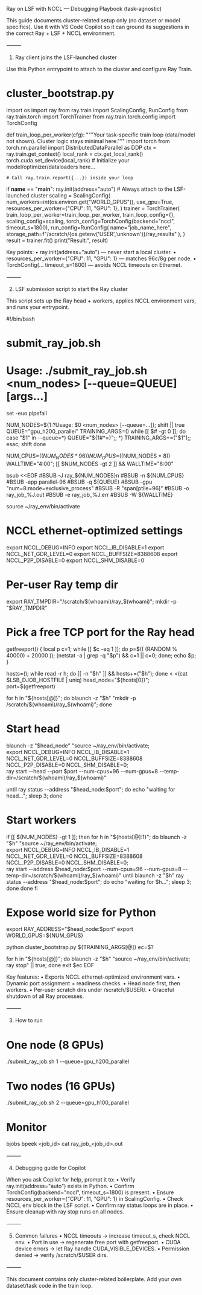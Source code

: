 Ray on LSF with NCCL — Debugging Playbook (task-agnostic)

This guide documents cluster-related setup only (no dataset or model specifics). Use it with VS Code Copilot so it can ground its suggestions in the correct Ray + LSF + NCCL environment.

⸻

1. Ray client joins the LSF-launched cluster

Use this Python entrypoint to attach to the cluster and configure Ray Train.

# cluster_bootstrap.py
import os
import ray
from ray.train import ScalingConfig, RunConfig
from ray.train.torch import TorchTrainer
from ray.train.torch.config import TorchConfig

def train_loop_per_worker(cfg):
    """Your task-specific train loop (data/model not shown).
    Cluster logic stays minimal here."""
    import torch
    from torch.nn.parallel import DistributedDataParallel as DDP
    ctx = ray.train.get_context()
    local_rank = ctx.get_local_rank()
    torch.cuda.set_device(local_rank)
    # Initialize your model/optimizer/dataloaders here…

    # Call ray.train.report({...}) inside your loop

if __name__ == "__main__":
    ray.init(address="auto")  # Always attach to the LSF-launched cluster
    scaling = ScalingConfig(
        num_workers=int(os.environ.get("WORLD_GPUS")),
        use_gpu=True,
        resources_per_worker={"CPU": 11, "GPU": 1},
    )
    trainer = TorchTrainer(
        train_loop_per_worker=train_loop_per_worker,
        train_loop_config={},
        scaling_config=scaling,
        torch_config=TorchConfig(backend="nccl", timeout_s=1800),
        run_config=RunConfig(
            name="job_name_here",
            storage_path=f"/scratch/{os.getenv('USER','unknown')}/ray_results"
        ),
    )
    result = trainer.fit()
    print("Result:", result)

Key points:
	•	ray.init(address="auto") — never start a local cluster.
	•	resources_per_worker={"CPU": 11, "GPU": 1} — matches 96c/8g per node.
	•	TorchConfig(... timeout_s=1800) — avoids NCCL timeouts on Ethernet.

⸻

2. LSF submission script to start the Ray cluster

This script sets up the Ray head + workers, applies NCCL environment vars, and runs your entrypoint.

#!/bin/bash
# submit_ray_job.sh
# Usage: ./submit_ray_job.sh <num_nodes> [--queue=QUEUE] [args...]
set -euo pipefail

NUM_NODES=${1:?Usage: $0 <num_nodes> [--queue=...]}; shift || true
QUEUE="gpu_h200_parallel"
TRAINING_ARGS=()
while [[ $# -gt 0 ]]; do
  case "$1" in --queue=*) QUEUE="${1#*=}";; *) TRAINING_ARGS+=("$1");; esac; shift
done

NUM_CPUS=$((NUM_NODES * 96))
NUM_GPUS=$((NUM_NODES * 8))
WALLTIME="4:00"; [[ $NUM_NODES -gt 2 ]] && WALLTIME="8:00"

bsub <<EOF
#BSUB -J ray_${NUM_NODES}n
#BSUB -n ${NUM_CPUS}
#BSUB -app parallel-96
#BSUB -q ${QUEUE}
#BSUB -gpu "num=8:mode=exclusive_process"
#BSUB -R "span[ptile=96]"
#BSUB -o ray_job_%J.out
#BSUB -e ray_job_%J.err
#BSUB -W ${WALLTIME}

source ~/ray_env/bin/activate

# NCCL ethernet-optimized settings
export NCCL_DEBUG=INFO
export NCCL_IB_DISABLE=1
export NCCL_NET_GDR_LEVEL=0
export NCCL_BUFFSIZE=8388608
export NCCL_P2P_DISABLE=0
export NCCL_SHM_DISABLE=0

# Per-user Ray temp dir
export RAY_TMPDIR="/scratch/\$(whoami)/ray_\$(whoami)"; mkdir -p "\$RAY_TMPDIR"

# Pick a free TCP port for the Ray head
getfreeport() { local p c=1; while [[ \$c -eq 1 ]]; do p=\$(( (RANDOM % 40000) + 20000 )); (netstat -a | grep -q "\$p") && c=1 || c=0; done; echo \$p; }

hosts=(); while read -r h; do [[ -n "\$h" ]] && hosts+=("\$h"); done < <(cat \$LSB_DJOB_HOSTFILE | uniq)
head_node="\${hosts[0]}"; port=\$(getfreeport)

for h in "\${hosts[@]}"; do blaunch -z "\$h" "mkdir -p /scratch/\$(whoami)/ray_\$(whoami)"; done

# Start head
blaunch -z "\$head_node" "source ~/ray_env/bin/activate; \
  export NCCL_DEBUG=INFO NCCL_IB_DISABLE=1 NCCL_NET_GDR_LEVEL=0 NCCL_BUFFSIZE=8388608 NCCL_P2P_DISABLE=0 NCCL_SHM_DISABLE=0; \
  ray start --head --port \$port --num-cpus=96 --num-gpus=8 --temp-dir=/scratch/\$(whoami)/ray_\$(whoami)"

until ray status --address "\$head_node:\$port"; do echo "waiting for head…"; sleep 3; done

# Start workers
if [[ ${NUM_NODES} -gt 1 ]]; then
  for h in "\${hosts[@]:1}"; do
    blaunch -z "\$h" "source ~/ray_env/bin/activate; \
      export NCCL_DEBUG=INFO NCCL_IB_DISABLE=1 NCCL_NET_GDR_LEVEL=0 NCCL_BUFFSIZE=8388608 NCCL_P2P_DISABLE=0 NCCL_SHM_DISABLE=0; \
      ray start --address \$head_node:\$port --num-cpus=96 --num-gpus=8 --temp-dir=/scratch/\$(whoami)/ray_\$(whoami)"
    until blaunch -z "\$h" ray status --address "\$head_node:\$port"; do echo "waiting for \$h…"; sleep 3; done
  done
fi

# Expose world size for Python
export RAY_ADDRESS="\$head_node:\$port"
export WORLD_GPUS=${NUM_GPUS}

python cluster_bootstrap.py \${TRAINING_ARGS[@]}
ec=\$?

for h in "\${hosts[@]}"; do blaunch -z "\$h" "source ~/ray_env/bin/activate; ray stop" || true; done
exit \$ec
EOF

Key features:
	•	Exports NCCL ethernet-optimized environment vars.
	•	Dynamic port assignment + readiness checks.
	•	Head node first, then workers.
	•	Per-user scratch dirs under /scratch/$USER/.
	•	Graceful shutdown of all Ray processes.

⸻

3. How to run

# One node (8 GPUs)
./submit_ray_job.sh 1 --queue=gpu_h200_parallel

# Two nodes (16 GPUs)
./submit_ray_job.sh 2 --queue=gpu_h100_parallel

# Monitor
bjobs
bpeek <job_id>
cat ray_job_<job_id>.out


⸻

4. Debugging guide for Copilot

When you ask Copilot for help, prompt it to:
	•	Verify ray.init(address="auto") exists in Python.
	•	Confirm TorchConfig(backend="nccl", timeout_s=1800) is present.
	•	Ensure resources_per_worker={"CPU": 11, "GPU": 1} in ScalingConfig.
	•	Check NCCL env block in the LSF script.
	•	Confirm ray status loops are in place.
	•	Ensure cleanup with ray stop runs on all nodes.

⸻

5. Common failures
	•	NCCL timeouts → increase timeout_s, check NCCL env.
	•	Port in use → regenerate free port with getfreeport.
	•	CUDA device errors → let Ray handle CUDA_VISIBLE_DEVICES.
	•	Permission denied → verify /scratch/$USER dirs.

⸻

This document contains only cluster-related boilerplate. Add your own dataset/task code in the train loop.